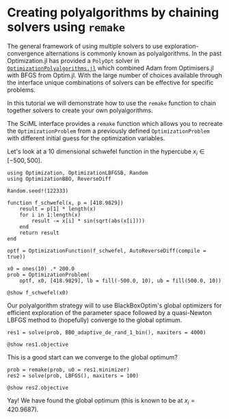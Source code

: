 # Creating polyalgorithms by chaining solvers using `remake`

The general framework of using multiple solvers to use exploration-convergence alternations is commonly
known as polyalgorithms. In the past Optimization.jl has provided a `PolyOpt` solver in [`OptimizationPolyalgorithms.jl`](@ref) which combined Adam from Optimisers.jl with BFGS from Optim.jl.
With the large number of choices available through the interface unique combinations of solvers can be effective for specific problems.

In this tutorial we will demonstrate how to use the `remake` function to chain together solvers to create your own polyalgorithms.

The SciML interface provides a `remake` function which allows you to recreate the `OptimizationProblem` from a previously defined `OptimizationProblem` with different initial guess for the optimization variables.

Let's look at a 10 dimensional schwefel function in the hypercube $x_i \in [-500, 500]$.

```@example polyalg
using Optimization, OptimizationLBFGSB, Random
using OptimizationBBO, ReverseDiff

Random.seed!(122333)

function f_schwefel(x, p = [418.9829])
    result = p[1] * length(x)
    for i in 1:length(x)
        result -= x[i] * sin(sqrt(abs(x[i])))
    end
    return result
end

optf = OptimizationFunction(f_schwefel, AutoReverseDiff(compile = true))

x0 = ones(10) .* 200.0
prob = OptimizationProblem(
    optf, x0, [418.9829], lb = fill(-500.0, 10), ub = fill(500.0, 10))

@show f_schwefel(x0)
```

Our polyalgorithm strategy will to use BlackBoxOptim's global optimizers for efficient exploration of the
parameter space followed by a quasi-Newton LBFGS method to (hopefully) converge to the global
optimum.

```@example polyalg
res1 = solve(prob, BBO_adaptive_de_rand_1_bin(), maxiters = 4000)

@show res1.objective
```

This is a good start can we converge to the global optimum?

```@example polyalg
prob = remake(prob, u0 = res1.minimizer)
res2 = solve(prob, LBFGS(), maxiters = 100)

@show res2.objective
```

Yay! We have found the global optimum (this is known to be at $x_i = 420.9687$).
